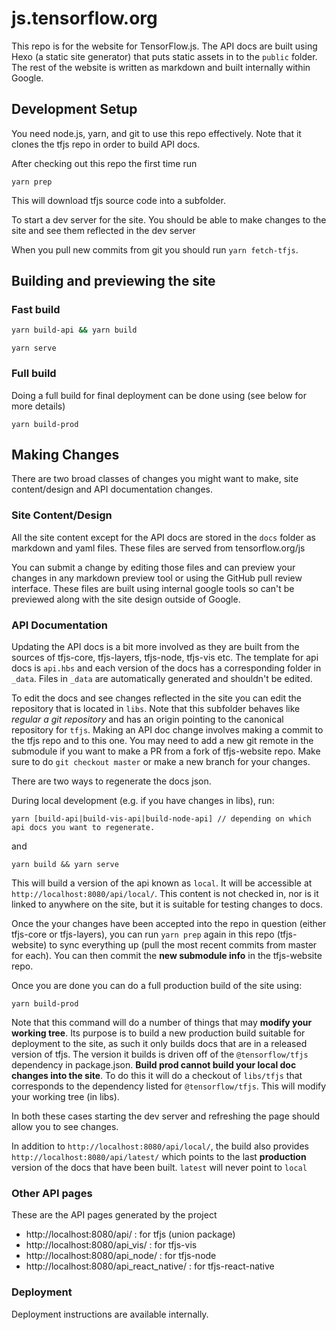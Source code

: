 # js.tensorflow.org

This repo is for the website for TensorFlow.js. The API docs are built using Hexo (a static site generator) that puts static assets in to the `public` folder.
The rest of the website is written as markdown and built internally within Google.

## Development Setup

You need node.js, yarn, and git to use this repo effectively. Note that it clones the tfjs repo in order to build API docs.

After checking out this repo the first time run

```
yarn prep
```

This will download tfjs source code into a subfolder.

To start a dev server for the site. You should be able to make changes to the site and see them reflected in the dev server

When you pull new commits from git you should run `yarn fetch-tfjs`.

## Building and previewing the site

### Fast build

```sh
yarn build-api && yarn build
```

```
yarn serve
```

### Full build

Doing a full build for final deployment can be done using (see below for more details)

```
yarn build-prod
```

## Making Changes

There are two broad classes of changes you might want to make, site content/design and API documentation changes.

### Site Content/Design

All the site content except for the API docs are stored in the `docs` folder as markdown and yaml files. These files are served from tensorflow.org/js

You can submit a change by editing those files and can preview your changes in any markdown preview tool or using the GitHub pull review interface. These files are built using internal google tools so can't be previewed along with the site design outside of Google.

### API Documentation

Updating the API docs is a bit more involved as they are built from the sources of tfjs-core, tfjs-layers, tfjs-node, tfjs-vis etc. The template for api docs is `api.hbs` and each version of the docs has a corresponding folder in `_data`. Files in `_data` are automatically generated and shouldn't be edited.

To edit the docs and see changes reflected in the site you can edit the repository that is located in `libs`. Note that this subfolder behaves like *regular a git repository* and has an origin pointing to the canonical repository for `tfjs`. Making an API doc change involves making a commit to the tfjs repo and to this one. You may need to add a new git remote in the submodule if you want to make a PR from a fork of tfjs-website repo. Make sure to do `git checkout master` or make a new branch for your changes.

There are two ways to regenerate the docs json.

During local development (e.g. if you have changes in libs), run:

```
yarn [build-api|build-vis-api|build-node-api] // depending on which api docs you want to regenerate.
```

and

```
yarn build && yarn serve
```

This will build a version of the api known as `local`. It will be accessible at `http://localhost:8080/api/local/`. This content is not checked in, nor is it linked to
anywhere on the site, but it is suitable for testing changes to docs.


Once the your changes have been accepted into the repo in question (either tfjs-core or tfjs-layers), you can run `yarn prep` again in this repo (tfjs-website) to sync everything up (pull the most recent commits from master for each). You can then commit the **new submodule info** in the tfjs-website repo.

Once you are done you can do a full production build of the site using:

```
yarn build-prod
```

Note that this command will do a number of things that may **modify your working tree**. Its purpose is to build a new production build suitable for deployment to the site, as such it only builds docs that are in a released version of tfjs. The version it builds is driven off of the `@tensorflow/tfjs` dependency in package.json. **Build prod cannot build your local doc changes into the site**. To do this it will do a checkout of `libs/tfjs` that corresponds to the dependency listed for `@tensorflow/tfjs`. This will modify your working tree (in libs).

In both these cases starting the dev server and refreshing the page should allow you to see changes.

In addition to `http://localhost:8080/api/local/`, the build also provides `http://localhost:8080/api/latest/` which points to the last **production** version of the docs that have been built. `latest` will never point to `local`

### Other API pages

These are the API pages generated by the project

- http://localhost:8080/api/ : for tfjs (union package)
- http://localhost:8080/api_vis/ : for tfjs-vis
- http://localhost:8080/api_node/ : for tfjs-node
- http://localhost:8080/api_react_native/ : for tfjs-react-native

### Deployment

Deployment instructions are available internally.
